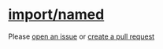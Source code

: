 [import/named](https://github.com/import-js/eslint-plugin-import/blob/v2.25.4/docs/rules/named.md)
==================================================================================================
Please [open an issue](https://github.com/rasenplanscher/eslint-config-rasenplanscher/issues/new)
or [create a pull request](https://github.com/rasenplanscher/eslint-config-rasenplanscher/edit/main/src/rules-configurations/import/named.md)